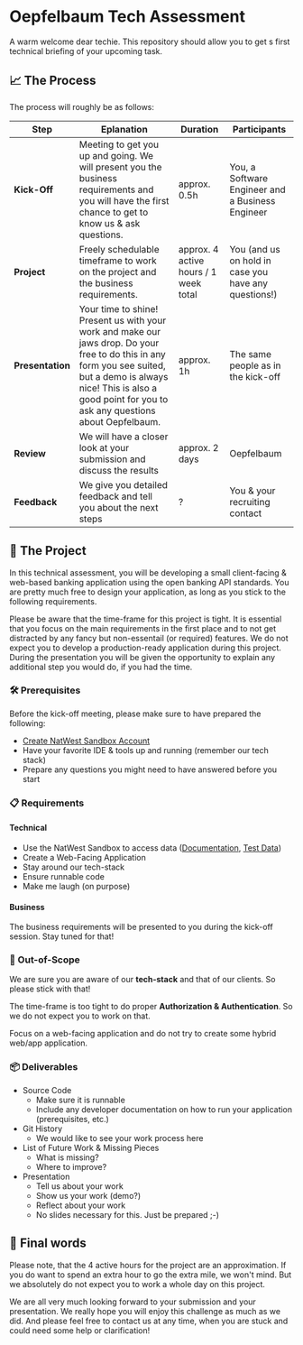 # Oepfelbaum Tech Assessment

A warm welcome dear techie. This repository should allow you to get s first technical briefing of your upcoming task.

## 📈 The Process
The process will roughly be as follows:

| Step| Eplanation | Duration | Participants |
|----|----|----|----|
| **Kick-Off**| Meeting to get you up and going. We will present you the business requirements and you will have the first chance to get to know us & ask questions. | approx. 0.5h | You, a Software Engineer and a Business Engineer
| **Project** | Freely schedulable timeframe to work on the project and the business requirements. | approx. 4 active hours / 1 week total | You (and us on hold in case you have any questions!)
| **Presentation** | Your time to shine! Present us with your work and make our jaws drop. Do your free to do this in any form you see suited, but a demo is always nice! This is also a good point for you to ask any questions about Oepfelbaum. | approx. 1h | The same people as in the kick-off
| **Review** | We will have a closer look at your submission and discuss the results | approx. 2 days | Oepfelbaum
| **Feedback** | We give you detailed feedback and tell you about the next steps | ? | You & your recruiting contact

## 🚧  The Project
In this technical assessment, you will be developing a small client-facing & web-based banking application using the open banking API standards.
You are pretty much free to design your application, as long as you stick to the following requirements.

Please be aware that the time-frame for this project is tight.
It is essential that you focus on the main requirements in the first place and to not get distracted by any fancy but non-essentail (or required) features.
We do not expect you to develop a production-ready application during this project.
During the presentation you will be given the opportunity to explain any additional step you would do, if you had the time.

### 🛠️ Prerequisites
Before the kick-off meeting, please make sure to have prepared the following:
* [Create NatWest Sandbox Account](https://auth.sandbox.natwest.com/auth/realms/NatWestPortal/protocol/openid-connect/registrations?client_id=devportal&redirect_uri=https%3A%2F%2Fdeveloper.sandbox.natwest.com%2F&state=191b2e6f-528f-4ec6-8610-225e815ba850&response_mode=fragment&response_type=code&scope=openid&nonce=ea56482f-8f42-4167-a1d6-9a440c03998f&code_challenge=lEzU2zGpUC6qxYsyJCTLv6oDHLBwV5SQUtHBOD0WAdE&code_challenge_method=S256)
* Have your favorite IDE & tools up and running (remember our tech stack)
* Prepare any questions you might need to have answered before you start

### 📋 Requirements

#### Technical
* Use the NatWest Sandbox to access data ([Documentation](https://developer.sandbox.natwest.com/documentation/), [Test Data](https://developer.sandbox.natwest.com/documentation/devPortal/testdata))
* Create a Web-Facing Application
* Stay around our tech-stack
* Ensure runnable code
* Make me laugh (on purpose)

#### Business
The business requirements will be presented to you during the kick-off session. Stay tuned for that!

### 🚫 Out-of-Scope
We are sure you are aware of our **tech-stack** and that of our clients. So please stick with that!

The time-frame is too tight to do proper **Authorization & Authentication**. So we do not expect you to work on that.

Focus on a web-facing application and do not try to create some hybrid web/app application.
### 📦 Deliverables
* Source Code
  * Make sure it is runnable
  * Include any developer documentation on how to run your application (prerequisites, etc.)
* Git History
  * We would like to see your work process here
* List of Future Work & Missing Pieces
  * What is missing?
  * Where to improve?
* Presentation
  * Tell us about your work
  * Show us your work (demo?)
  * Reflect about your work
  * No slides necessary for this. Just be prepared ;-)

## 🧐 Final words
Please note, that the 4 active hours for the project are an approximation.
If you do want to spend an extra hour to go the extra mile, we won't mind.
But we absolutely do not expect you to work a whole day on this project.


We are all very much looking forward to your submission and your presentation. We really hope you will enjoy this challenge as much as we did. And please feel free to contact us at any time, when you are stuck and could need some help or clarification!